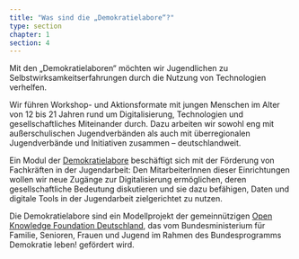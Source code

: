 ```yaml
---
title: "Was sind die „Demokratielabore“?"
type: section
chapter: 1
section: 4
---
```

Mit den „Demokratielaboren“ möchten wir Jugendlichen zu
Selbstwirksamkeitserfahrungen durch die Nutzung von Technologien
verhelfen.

Wir führen Workshop- und Aktionsformate mit jungen Menschen im Alter von 12 bis 21 Jahren rund um Digitalisierung, Technologien
und gesellschaftliches Miteinander durch. Dazu arbeiten wir sowohl eng mit außerschulischen Jugendverbänden als auch
mit überregionalen Jugendverbände und Initiativen zusammen – deutschlandweit.

Ein Modul der [Demokratielabore](https://demokratielabore.de "Demokratielabore") beschäftigt sich mit der Förderung von Fachkräften in der Jugendarbeit: Den MitarbeiterInnen dieser Einrichtungen wollen wir neue Zugänge zur Digitalisierung ermöglichen, deren gesellschaftliche Bedeutung
diskutieren und sie dazu befähigen, Daten und digitale Tools in der Jugendarbeit zielgerichtet zu nutzen.

Die Demokratielabore sind ein Modellprojekt der gemeinnützigen [Open Knowledge Foundation Deutschland](https://okfn..de "okfn.de"), das vom
Bundesministerium für Familie, Senioren, Frauen und Jugend im Rahmen des Bundesprogramms Demokratie leben! gefördert
wird.